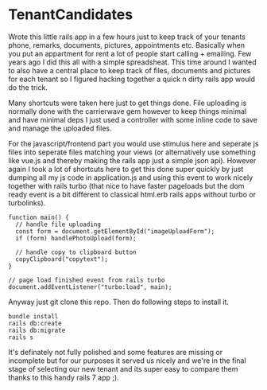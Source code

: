 # TenantCandidates
Wrote this little rails app in a few hours just to keep track of your tenants phone, remarks, documents, pictures, appointments etc.
Basically when you put an appartment for rent a lot of people start calling + emailing. Few years ago I did this all with a simple spreadsheat.
This time around I wanted to also have a central place to keep track of files, documents and pictures for each tenant so I figured
hacking together a quick n dirty rails app would do the trick.

Many shortcuts were taken here just to get things done.
File uploading is normally done with the carrierwave gem however to keep things minimal and have minimal deps I just used a controller with some inline code to save and manage the uploaded files.

For the javascript/frontend part you would use stimulus here and seperate js files into seperate files matching your views (or alternatively use something like vue.js and thereby making the rails app just a simple json api). However again I took a lot of shortcuts here to get this done super quickly by just dumping all my js code in application.js and using this event to work nicely together with rails turbo (that nice to have faster pageloads but the dom ready event is a bit different to classical html.erb rails apps without turbo or turbolinks).

```
function main() {
  // handle file uploading
  const form = document.getElementById("imageUploadForm");
  if (form) handlePhotoUpload(form);

  // handle copy to clipboard button
  copyClipboard("copytext");
}

// page load finished event from rails turbo
document.addEventListener("turbo:load", main);
```

Anyway just git clone this repo.
Then do following steps to install it.
```
bundle install
rails db:create
rails db:migrate
rails s
```

It's definately not fully polished and some features are missing or incomplete but for our purposes it served us nicely and we're in the final stage of selecting our new tenant and its super easy to compare them thanks to this handy rails 7 app ;).


